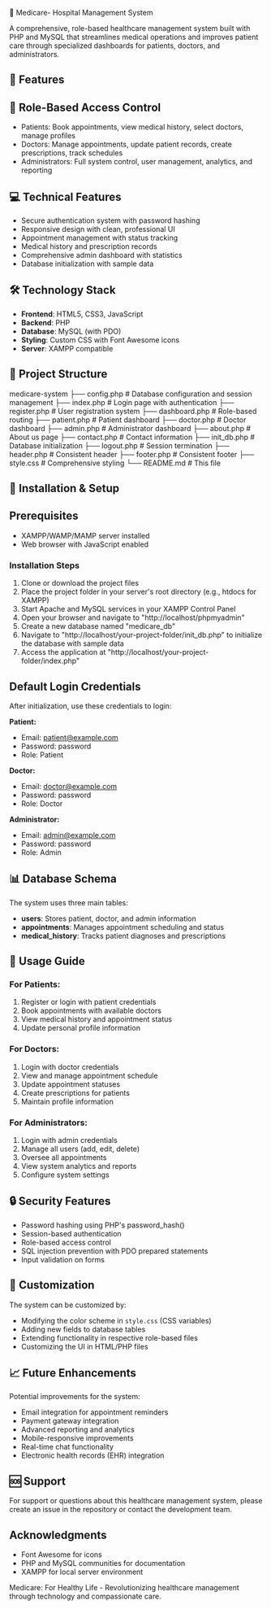 🏥 Medicare- Hospital Management System

A comprehensive, role-based healthcare management system built with PHP and MySQL that streamlines medical operations and improves patient care through specialized dashboards for patients, doctors, and administrators.

## 🌟 Features

## 👥 Role-Based Access Control
- Patients: Book appointments, view medical history, select doctors, manage profiles
- Doctors: Manage appointments, update patient records, create prescriptions, track schedules
- Administrators: Full system control, user management, analytics, and reporting

## 💻 Technical Features
- Secure authentication system with password hashing
- Responsive design with clean, professional UI
- Appointment management with status tracking
- Medical history and prescription records
- Comprehensive admin dashboard with statistics
- Database initialization with sample data

## 🛠️ Technology Stack

- **Frontend**: HTML5, CSS3, JavaScript
- **Backend**: PHP
- **Database**: MySQL (with PDO)
- **Styling**: Custom CSS with Font Awesome icons
- **Server**: XAMPP compatible

## 📁 Project Structure
medicare-system
├── config.php              # Database configuration and session management
├── index.php               # Login page with authentication
├── register.php            # User registration system
├── dashboard.php           # Role-based routing
├── patient.php             # Patient dashboard
├── doctor.php              # Doctor dashboard
├── admin.php               # Administrator dashboard
├── about.php               # About us page
├── contact.php             # Contact information
├── init_db.php             # Database initialization
├── logout.php              # Session termination
├── header.php              # Consistent header
├── footer.php              # Consistent footer
├── style.css               # Comprehensive styling
└── README.md               # This file

## 🚀 Installation & Setup

## Prerequisites
- XAMPP/WAMP/MAMP server installed
- Web browser with JavaScript enabled

### Installation Steps
1. Clone or download the project files
2. Place the project folder in your server's root directory (e.g., htdocs for XAMPP)
3. Start Apache and MySQL services in your XAMPP Control Panel
4. Open your browser and navigate to "http://localhost/phpmyadmin"
5. Create a new database named "medicare_db"
6. Navigate to "http://localhost/your-project-folder/init_db.php" to initialize the database with sample data
7. Access the application at "http://localhost/your-project-folder/index.php"

## Default Login Credentials
After initialization, use these credentials to login:

**Patient:**
- Email: patient@example.com
- Password: password
- Role: Patient

**Doctor:**
- Email: doctor@example.com
- Password: password
- Role: Doctor

**Administrator:**
- Email: admin@example.com
- Password: password
- Role: Admin

## 📊 Database Schema

The system uses three main tables:
- **users**: Stores patient, doctor, and admin information
- **appointments**: Manages appointment scheduling and status
- **medical_history**: Tracks patient diagnoses and prescriptions

## 🎯 Usage Guide

### For Patients:
1. Register or login with patient credentials
2. Book appointments with available doctors
3. View medical history and appointment status
4. Update personal profile information

### For Doctors:
1. Login with doctor credentials
2. View and manage appointment schedule
3. Update appointment statuses
4. Create prescriptions for patients
5. Maintain profile information

### For Administrators:
1. Login with admin credentials
2. Manage all users (add, edit, delete)
3. Oversee all appointments
4. View system analytics and reports
5. Configure system settings

## 🔒 Security Features

- Password hashing using PHP's password_hash()
- Session-based authentication
- Role-based access control
- SQL injection prevention with PDO prepared statements
- Input validation on forms

## 🎨 Customization

The system can be customized by:
- Modifying the color scheme in `style.css` (CSS variables)
- Adding new fields to database tables
- Extending functionality in respective role-based files
- Customizing the UI in HTML/PHP files

## 📈 Future Enhancements

Potential improvements for the system:
- Email integration for appointment reminders
- Payment gateway integration
- Advanced reporting and analytics
- Mobile-responsive improvements
- Real-time chat functionality
- Electronic health records (EHR) integration

## 🆘 Support

For support or questions about this healthcare management system, please create an issue in the repository or contact the development team.

##  Acknowledgments

- Font Awesome for icons
- PHP and MySQL communities for documentation
- XAMPP for local server environment

Medicare: For Healthy Life - Revolutionizing healthcare management through technology and compassionate care.
